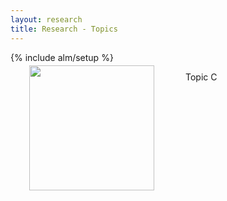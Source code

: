 ```yaml
---
layout: research
title: Research - Topics
--- 
```

{% include alm/setup %}
<script language="javascript">
$($("#tc").children()[0]).css('color', '#EC6197');
</script>

<div name="photo" style="position:relative;float:left;margin:-10px 50px 30px 30px;" width="200px" height="200px">
<img src="http://wuhu-ife.github.io/homepage/imgs/research_tc.gif" width="200px" >
</div>

Topic C
